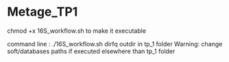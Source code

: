 # Metage_TP1

chmod +x 16S_workflow.sh to make it executable
</p> command line : ./16S_workflow.sh dirfq outdir in tp_1 folder
Warning: change soft/databases paths if executed elsewhere than tp_1 folder

